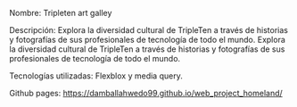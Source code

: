 Nombre: Tripleten art galley

Descripción: Explora la diversidad cultural de TripleTen a través de historias y fotografías de sus profesionales de tecnología de todo el mundo. Explora la diversidad cultural de TripleTen a través de historias y fotografías de sus profesionales de tecnología de todo el mundo.

Tecnologías utilizadas: Flexblox y media query.

Github pages: https://damballahwedo99.github.io/web_project_homeland/
